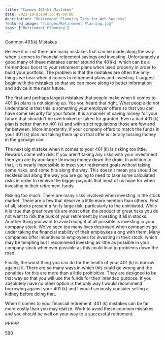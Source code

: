 ```yaml
---
title: "Common 401(k) Mistakes"
date: 2021-10-03T09:36:49-08:00
description: "Retirement Planning Tips for Web Success"
featured_image: "/images/Retirement Planning.jpg"
tags: ["Retirement Planning"]
---
```


Common 401(k) Mistakes

Believe it or not there are many mistakes that can be made along the way when it comes to financial retirement savings and investing. Unfortunately a good many of these mistakes center around the 401(k), which can be a tremendous boost to your retirement plans when used properly in order to build your portfolio. The problem is that the mistakes are often the only things we hear when it comes to retirement plans and investing. I suggest begin with the mistakes so that we can move along to better information and advice in the near future.

The first and perhaps largest mistakes that people make when it comes to 401 (k) plans is not signing up. Yes you heard that right. What people do not understand is that this is something your employer offers so that you can have some security for your future. It is a manner of saving money for your future that shouldn't be overlooked or taken for granted. Even a bad 401 (k) plan is better than no 401 (k) and with strict regulations those are few and far between. More importantly, if your company offers to match the funds in your 401 (k) plan not taking them up on that offer is literally tossing money in the garbage can. 

The next big mistake when it comes to your 401 (k) is risking too little. Rewards come with risk. If you aren't taking any risks with your investment then you are by and large throwing money down the drain. In addition to that, it is nearly impossible to meet your retirement goals without taking some risks, and some hits along the way. This doesn't mean you should be reckless but along the way you are going to need to take some calculated risks in order to receive the bigger payouts that most of us hope for when investing in their retirement funds.

Risking too much. There are many risks involved when investing in the stock market. There are a few that deserve a little more mention than others. First of all, stocks present a fairly large risk, particularly to the uninitiated. While it is true that great rewards are most often the product of great risks you do not want to risk the bulk of your retirement by investing it all in stocks. Another thing you want to avoid doing if at all possible is investing in your company stock. We've seen too many lives destroyed when companies go under taking the financial stability of their employees along with them. Many companies offer incentives to employees for investing in their stock, which may be tempting but I recommend investing as little as possible in your company stock whenever possible as this could lead to problems down the road. 

Finally, the worst thing you can do for the health of your 401 (k) is borrow against it. There are so many ways in which this could go wrong and the penalties for this are more than a little prohibitive. They are designed to be that way so that you will use the funds for their intended purpose. If you absolutely have no other option is the only way I would recommend borrowing against your 401 (k) and I would seriously consider selling a kidney before doing that.

When it comes to your financial retirement, 401 (k) mistakes can be far more costly than you may realize. Work to avoid these common mistakes and you should be well on your way to a successful retirement.

PPPPP

590

